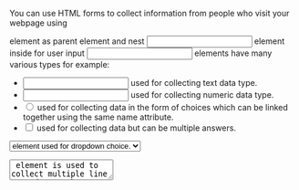 You can use HTML forms to collect information from people who visit your webpage
using <form> element as parent element and nest <input> element inside for user input
<input> elements have many various types for example:

- <input type="text"> used for collecting text data type.
- <input type="number"> used for collecting numeric data type.
- <input type="radio"> used for collecting data in the form of choices which can be linked together using the same name attribute.
- <input type="checkbox"> used for collecting data but can be multiple answers.

<select> element is parent element paired with <option> element used for dropdown choice.
<textarea> element is used to collect multiple line text data such as comment box, suggestion box, etc.
